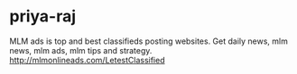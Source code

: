 # priya-raj
MLM ads is top and best classifieds posting websites. Get daily news, mlm news, mlm ads, mlm tips and strategy. 
http://mlmonlineads.com/LetestClassified
